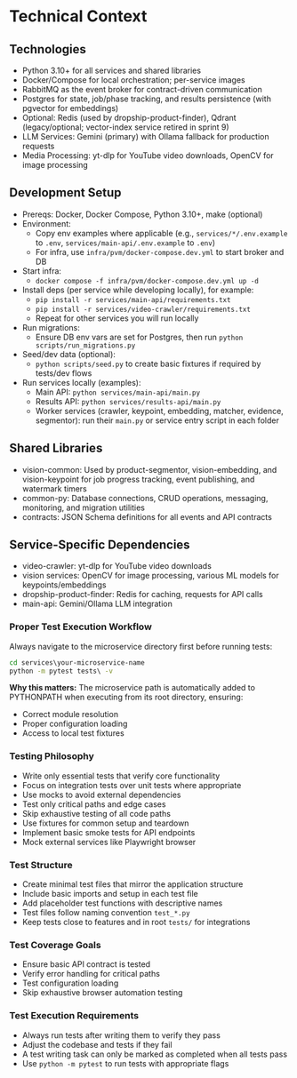 # Technical Context

## Technologies
- Python 3.10+ for all services and shared libraries
- Docker/Compose for local orchestration; per-service images
- RabbitMQ as the event broker for contract-driven communication
- Postgres for state, job/phase tracking, and results persistence (with pgvector for embeddings)
- Optional: Redis (used by dropship-product-finder), Qdrant (legacy/optional; vector-index service retired in sprint 9)
- LLM Services: Gemini (primary) with Ollama fallback for production requests
- Media Processing: yt-dlp for YouTube video downloads, OpenCV for image processing

## Development Setup
- Prereqs: Docker, Docker Compose, Python 3.10+, make (optional)
- Environment:
  - Copy env examples where applicable (e.g., `services/*/.env.example` to `.env`, `services/main-api/.env.example` to `.env`)
  - For infra, use `infra/pvm/docker-compose.dev.yml` to start broker and DB
- Start infra:
  - `docker compose -f infra/pvm/docker-compose.dev.yml up -d`
- Install deps (per service while developing locally), for example:
  - `pip install -r services/main-api/requirements.txt`
  - `pip install -r services/video-crawler/requirements.txt`
  - Repeat for other services you will run locally
- Run migrations:
  - Ensure DB env vars are set for Postgres, then run `python scripts/run_migrations.py`
- Seed/dev data (optional):
  - `python scripts/seed.py` to create basic fixtures if required by tests/dev flows
- Run services locally (examples):
  - Main API: `python services/main-api/main.py`
  - Results API: `python services/results-api/main.py`
  - Worker services (crawler, keypoint, embedding, matcher, evidence, segmentor): run their `main.py` or service entry script in each folder

## Shared Libraries
- vision-common: Used by product-segmentor, vision-embedding, and vision-keypoint for job progress tracking, event publishing, and watermark timers
- common-py: Database connections, CRUD operations, messaging, monitoring, and migration utilities
- contracts: JSON Schema definitions for all events and API contracts

## Service-Specific Dependencies
- video-crawler: yt-dlp for YouTube video downloads
- vision services: OpenCV for image processing, various ML models for keypoints/embeddings
- dropship-product-finder: Redis for caching, requests for API calls
- main-api: Gemini/Ollama LLM integration

### Proper Test Execution Workflow

Always navigate to the microservice directory first before running tests:
```cmd
cd services\your-microservice-name
python -m pytest tests\ -v
```

**Why this matters:**
The microservice path is automatically added to PYTHONPATH when executing from its root directory, ensuring:
- Correct module resolution
- Proper configuration loading
- Access to local test fixtures
### Testing Philosophy
- Write only essential tests that verify core functionality
- Focus on integration tests over unit tests where appropriate
- Use mocks to avoid external dependencies
- Test only critical paths and edge cases
- Skip exhaustive testing of all code paths
- Use fixtures for common setup and teardown
- Implement basic smoke tests for API endpoints
- Mock external services like Playwright browser

### Test Structure
- Create minimal test files that mirror the application structure
- Include basic imports and setup in each test file
- Add placeholder test functions with descriptive names
- Test files follow naming convention `test_*.py`
- Keep tests close to features and in root `tests/` for integrations

### Test Coverage Goals
- Ensure basic API contract is tested
- Verify error handling for critical paths
- Test configuration loading
- Skip exhaustive browser automation testing

### Test Execution Requirements
- Always run tests after writing them to verify they pass
- Adjust the codebase and tests if they fail
- A test writing task can only be marked as completed when all tests pass
- Use `python -m pytest` to run tests with appropriate flags